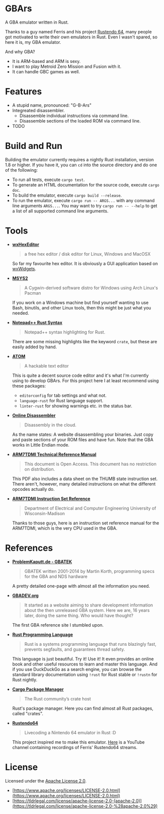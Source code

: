 # GBArs

A GBA emulator written in Rust.

Thanks to a guy named Ferris and his project [Rustendo 64](https://github.com/yupferris/rustendo64), many people got motivated to write their own emulators in Rust. Even I wasn't spared, so here it is, my GBA emulator.

And why GBA?

- It is ARM-based and ARM is sexy.
- I want to play Metroid Zero Mission and Fusion with it.
- It can handle GBC games as well.

# Features

- A stupid name, pronounced: "G-B-Ars"
- Integreated disassembler.
	- Disassemble individual instructions via command line.
	- Disassemble sections of the loaded ROM via command line.
- TODO

# Build and Run

Building the emulator currently requires a nightly Rust installation, version 1.8 or higher. If you have it, you can `cd` into the source directory and do one of the following:

- To run all tests, execute `cargo test`.
- To generate an HTML documentation for the source code, execute `cargo doc`.
- To build the emulator, execute `cargo build --release`.
- To run the emulator, execute `cargo run -- ARGS...` with any command line arguments `ARGS...`. You may want to try `cargo run -- --help` to get a list of all supported command line arguments.

# Tools
- **[wxHexEditor](http://www.wxhexeditor.org/)**

	> a free hex editor / disk editor for Linux, Windows and MacOSX

	So far my favourite hex editor. It is obviously a GUI application based on [wxWidgets](http://www.wxwidgets.org/).
- **[MSYS2](https://sourceforge.net/p/msys2/wiki/MSYS2%20installation/)**

	> A Cygwin-derived software distro for Windows using Arch Linux's Pacman

	If you work on a Windows machine but find yourself wanting to use Bash, binutils, and other Linux tools, then this might be just what you needed.
- **[Notepad++ Rust Syntax](https://github.com/pfalabella/Rust-notepadplusplus)**

	> Notepad++ syntax highlighting for Rust.

	There are some missing highlights like the keyword `crate`, but these are easily added by hand.

- **[ATOM](https://atom.io/)**

    > A hackable text editor

    This is quite a decent source code editor and it's what I'm currently using to develop GBArs. For this project here I at least recommend using these packages:

    - `editorconfig` for tab settings and what not.
    - `language-rust` for Rust language support.
    - `linter-rust` for showing warnings etc. in the status bar.
- **[Online Disassembler](https://onlinedisassembler.com/odaweb/)**

	> Disassembly in the cloud.

	As the name states: A website disassembling your binaries. Just copy and paste sections of your ROM files and have fun. Note that the GBA works in Little Endian mode.

- **[ARM7TDMI Technical Reference Manual](http://www.atmel.com/Images/ddi0029g_7tdmi_r3_trm.pdf)**
	
	> This document is Open Access. This document has no restriction on distribution.
	
	This PDF also includes a data sheet on the THUMB state instruction set. There aren't, however, many detailed instructions on what the different opcodes actually do.

- **[ARM7TDMI Instruction Set Reference](http://morrow.ece.wisc.edu/ECE353/arm7tdmi_instruction_set_reference.pdf)**

	> Department of Electrical and Computer Engineering University of Wisconsin-Madison

	Thanks to those guys, here is an instruction set reference manual for the ARM7TDMI, which is the very CPU used in the GBA.


# References
- **[ProblemKaputt.de - GBATEK](http://problemkaputt.de/gbatek.htm)**

	> GBATEK written 2001-2014 by Martin Korth, programming specs for the GBA and NDS hardware

	A pretty detailed one-page with almost all the information you need.
- **[GBADEV.org](http://www.gbadev.org/docs.php)**

	> It started as a website aiming to share development information about the then unreleased GBA system. Here we are, 16 years later, doing the same thing. Who would have thought?

	The first GBA reference site I stumbled upon.
- **[Rust Programming Language](https://www.rust-lang.org/)**

	> Rust is a systems programming language that runs blazingly fast, prevents segfaults, and guarantees thread safety.

	This language is just beautiful. Try it! Use it! It even provides an online book and other useful resources to learn and master this language. And if you use DuckDuckGo as a search engine, you can browse the standard library documentation using `!rust` for Rust stable or `!rustn` for Rust nightly.
- **[Cargo Package Manager](https://crates.io/)**

	> The Rust community’s crate host

	Rust's package manager. Here you can find almost all Rust packages, called "crates".
- **[Rustendo64](https://github.com/yupferris/rustendo64)**

	> Livecoding a Nintendo 64 emulator in Rust :D

	This project inspired me to make this emulator. [Here](https://www.youtube.com/channel/UC4mpLlHn0FOekNg05yCnkzQ/videos) is a YouTube channel containing recordings of Ferris' Rustendo64 streams.

# License

Licensed under the [Apache License 2.0](./LICENSE-APACHE.md).

- [https://www.apache.org/licenses/LICENSE-2.0.html](https://www.apache.org/licenses/LICENSE-2.0.html)
- [https://tldrlegal.com/license/apache-license-2.0-(apache-2.0)](https://tldrlegal.com/license/apache-license-2.0-%28apache-2.0%29)